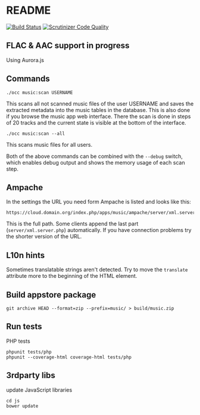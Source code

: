 # README

[![Build Status](https://secure.travis-ci.org/owncloud/music.png)](http://travis-ci.org/owncloud/music)
[![Scrutinizer Code Quality](https://scrutinizer-ci.com/g/owncloud/music/badges/quality-score.png?s=ddb9090619b6bcf0bf381e87011322dd2514c884)](https://scrutinizer-ci.com/g/owncloud/music/)

## FLAC & AAC support in progress

Using Aurora.js

## Commands

	./occ music:scan USERNAME

This scans all not scanned music files of the user USERNAME and saves the extracted metadata into the music tables in the database. This is also done if you browse the music app web interface. There the scan is done in steps of 20 tracks and the current state is visible at the bottom of the interface.

	./occ music:scan --all

This scans music files for all users.

Both of the above commands can be combined with the `--debug` switch, which enables debug output and shows the memory usage of each scan step.

## Ampache

In the settings the URL you need form Ampache is listed and looks like this:

```
https://cloud.domain.org/index.php/apps/music/ampache/server/xml.server.php
```

This is the full path. Some clients append the last part (`server/xml.server.php`) automatically. If you have connection problems try the shorter version of the URL.

## L10n hints

Sometimes translatable strings aren't detected. Try to move the `translate` attribute
more to the beginning of the HTML element.

## Build appstore package

	git archive HEAD --format=zip --prefix=music/ > build/music.zip

## Run tests

PHP tests

	phpunit tests/php
	phpunit --coverage-html coverage-html tests/php

## 3rdparty libs

update JavaScript libraries

	cd js
	bower update
